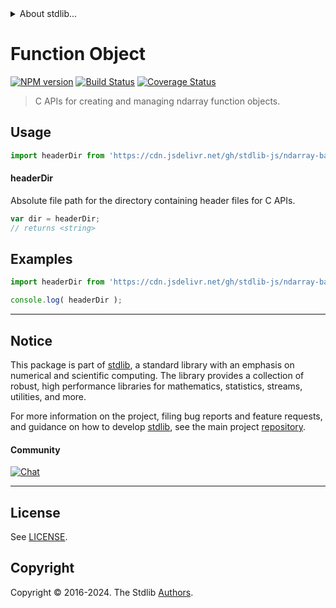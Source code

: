 <!--

@license Apache-2.0

Copyright (c) 2021 The Stdlib Authors.

Licensed under the Apache License, Version 2.0 (the "License");
you may not use this file except in compliance with the License.
You may obtain a copy of the License at

   http://www.apache.org/licenses/LICENSE-2.0

Unless required by applicable law or agreed to in writing, software
distributed under the License is distributed on an "AS IS" BASIS,
WITHOUT WARRANTIES OR CONDITIONS OF ANY KIND, either express or implied.
See the License for the specific language governing permissions and
limitations under the License.

-->


<details>
  <summary>
    About stdlib...
  </summary>
  <p>We believe in a future in which the web is a preferred environment for numerical computation. To help realize this future, we've built stdlib. stdlib is a standard library, with an emphasis on numerical and scientific computation, written in JavaScript (and C) for execution in browsers and in Node.js.</p>
  <p>The library is fully decomposable, being architected in such a way that you can swap out and mix and match APIs and functionality to cater to your exact preferences and use cases.</p>
  <p>When you use stdlib, you can be absolutely certain that you are using the most thorough, rigorous, well-written, studied, documented, tested, measured, and high-quality code out there.</p>
  <p>To join us in bringing numerical computing to the web, get started by checking us out on <a href="https://github.com/stdlib-js/stdlib">GitHub</a>, and please consider <a href="https://opencollective.com/stdlib">financially supporting stdlib</a>. We greatly appreciate your continued support!</p>
</details>

# Function Object

[![NPM version][npm-image]][npm-url] [![Build Status][test-image]][test-url] [![Coverage Status][coverage-image]][coverage-url] <!-- [![dependencies][dependencies-image]][dependencies-url] -->

> C APIs for creating and managing ndarray function objects.

<!-- Section to include introductory text. Make sure to keep an empty line after the intro `section` element and another before the `/section` close. -->

<section class="intro">

</section>

<!-- /.intro -->

<!-- Package usage documentation. -->



<section class="usage">

## Usage

```javascript
import headerDir from 'https://cdn.jsdelivr.net/gh/stdlib-js/ndarray-base-function-object@v0.2.0-deno/mod.js';
```

#### headerDir

Absolute file path for the directory containing header files for C APIs.

```javascript
var dir = headerDir;
// returns <string>
```

</section>

<!-- /.usage -->

<!-- Package usage notes. Make sure to keep an empty line after the `section` element and another before the `/section` close. -->

<section class="notes">

</section>

<!-- /.notes -->

<!-- Package usage examples. -->

<section class="examples">

## Examples

```javascript
import headerDir from 'https://cdn.jsdelivr.net/gh/stdlib-js/ndarray-base-function-object@v0.2.0-deno/mod.js';

console.log( headerDir );
```

</section>

<!-- /.examples -->

<!-- C interface documentation. -->



<!-- Section to include cited references. If references are included, add a horizontal rule *before* the section. Make sure to keep an empty line after the `section` element and another before the `/section` close. -->

<section class="references">

</section>

<!-- /.references -->

<!-- Section for related `stdlib` packages. Do not manually edit this section, as it is automatically populated. -->

<section class="related">

</section>

<!-- /.related -->

<!-- Section for all links. Make sure to keep an empty line after the `section` element and another before the `/section` close. -->


<section class="main-repo" >

* * *

## Notice

This package is part of [stdlib][stdlib], a standard library with an emphasis on numerical and scientific computing. The library provides a collection of robust, high performance libraries for mathematics, statistics, streams, utilities, and more.

For more information on the project, filing bug reports and feature requests, and guidance on how to develop [stdlib][stdlib], see the main project [repository][stdlib].

#### Community

[![Chat][chat-image]][chat-url]

---

## License

See [LICENSE][stdlib-license].


## Copyright

Copyright &copy; 2016-2024. The Stdlib [Authors][stdlib-authors].

</section>

<!-- /.stdlib -->

<!-- Section for all links. Make sure to keep an empty line after the `section` element and another before the `/section` close. -->

<section class="links">

[npm-image]: http://img.shields.io/npm/v/@stdlib/ndarray-base-function-object.svg
[npm-url]: https://npmjs.org/package/@stdlib/ndarray-base-function-object

[test-image]: https://github.com/stdlib-js/ndarray-base-function-object/actions/workflows/test.yml/badge.svg?branch=v0.2.0
[test-url]: https://github.com/stdlib-js/ndarray-base-function-object/actions/workflows/test.yml?query=branch:v0.2.0

[coverage-image]: https://img.shields.io/codecov/c/github/stdlib-js/ndarray-base-function-object/main.svg
[coverage-url]: https://codecov.io/github/stdlib-js/ndarray-base-function-object?branch=main

<!--

[dependencies-image]: https://img.shields.io/david/stdlib-js/ndarray-base-function-object.svg
[dependencies-url]: https://david-dm.org/stdlib-js/ndarray-base-function-object/main

-->

[chat-image]: https://img.shields.io/gitter/room/stdlib-js/stdlib.svg
[chat-url]: https://app.gitter.im/#/room/#stdlib-js_stdlib:gitter.im

[stdlib]: https://github.com/stdlib-js/stdlib

[stdlib-authors]: https://github.com/stdlib-js/stdlib/graphs/contributors

[umd]: https://github.com/umdjs/umd
[es-module]: https://developer.mozilla.org/en-US/docs/Web/JavaScript/Guide/Modules

[deno-url]: https://github.com/stdlib-js/ndarray-base-function-object/tree/deno
[deno-readme]: https://github.com/stdlib-js/ndarray-base-function-object/blob/deno/README.md
[umd-url]: https://github.com/stdlib-js/ndarray-base-function-object/tree/umd
[umd-readme]: https://github.com/stdlib-js/ndarray-base-function-object/blob/umd/README.md
[esm-url]: https://github.com/stdlib-js/ndarray-base-function-object/tree/esm
[esm-readme]: https://github.com/stdlib-js/ndarray-base-function-object/blob/esm/README.md
[branches-url]: https://github.com/stdlib-js/ndarray-base-function-object/blob/main/branches.md

[stdlib-license]: https://raw.githubusercontent.com/stdlib-js/ndarray-base-function-object/main/LICENSE

</section>

<!-- /.links -->
